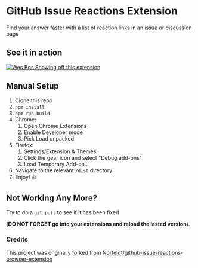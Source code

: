 # GitHub Issue Reactions Extension

Find your answer faster with a list of reaction links in an issue or discussion page

## See it in action

[![Wes Bos Showing off this extension](http://img.youtube.com/vi/K4wc818iNDc/0.jpg)](http://www.youtube.com/watch?v=K4wc818iNDc "Video Title")

## Manual Setup

1. Clone this repo
2. `npm install`
3. `npm run build`
4. Chrome:
   1. Open Chrome Extensions
   2. Enable Developer mode
   3. Pick Load unpacked
5. Firefox:
   1. Settings/Extension & Themes
   2. Click the gear icon and select "Debug add-ons"
   3. Load Temporary Add-on..
6. Navigate to the relevant `/dist` directory
7. Enjoy! 👍

## Not Working Any More?

Try to do a `git pull` to see if it has been fixed

(**DO NOT FORGET go into your extensions and reload the lasted version**).

### Credits

This project was originally forked from [Norfeldt/github-issue-reactions-browser-extension](https://github.com/Norfeldt/github-issue-reactions-browser-extension)